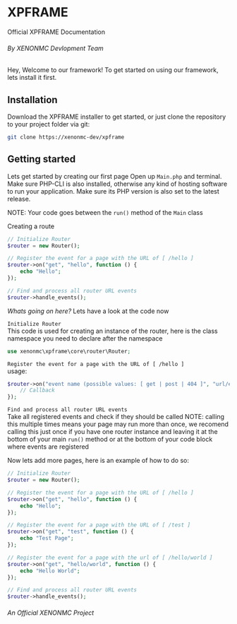 # XPFRAME
Official XPFRAME Documentation 
###### By XENONMC Devlopment Team

Hey, Welcome to our framework!  To get started on using our framework, lets install it first.

## Installation
Download the XPFRAME installer to get started, or just clone the repository to your project folder via git:
```bash
git clone https://xenonmc-dev/xpframe
````

## Getting started
Lets get started by creating our first page
Open up `Main.php` and terminal.  Make sure PHP-CLI is also installed, otherwise any kind of hosting software to run your application.  Make sure its PHP version is also set to the latest release.

NOTE: Your code goes between the `run()` method of the `Main` class

Creating a route
```php
// Initialize Router
$router = new Router();

// Register the event for a page with the URL of [ /hello ]
$router->on("get", "hello", function () {
    echo "Hello";
});

// Find and process all router URL events
$router->handle_events();
```

*Whats going on here?* Lets have a look at the code now

`Initialize Router`<br>
This code is used for creating an instance of the router, here is the class namespace you need to declare after the namespace
```php
use xenonmc\xpframe\core\router\Router;
```

`Register the event for a page with the URL of [ /hello ]`<br>
usage:
```php
$router->on("event name (possible values: [ get | post | 404 ]", "url/empty [ use an empty string if event name is 404, empty string also stands for [ / ] ]", function () {
    // Callback
});
```

`Find and process all router URL events`<br>
Take all registered events and check if they should be called
NOTE: calling this multiple times means your page may run more than once, we recomend calling this just once if you have one router instance and leaving it at the bottom of your main `run()` method or at the bottom of your code block where events are registered

Now lets add more pages, here is an example of how to do so:
```php
// Initialize Router
$router = new Router();

// Register the event for a page with the URL of [ /hello ]
$router->on("get", "hello", function () {
    echo "Hello";
});

// Register the event for a page with the URL of [ /test ]
$router->on("get", "test", function () {
    echo "Test Page";
});

// Register the event for a page with the url of [ /hello/world ]
$router->on("get", "hello/world", function () {
    echo "Hello World";
});

// Find and process all router URL events
$router->handle_events();
```

###### An Official XENONMC Project

